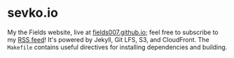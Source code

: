 # sevko.io
My the Fields website, live at [fields007.github.io](https://fields007.github.io/); feel free to subscribe to my
[RSS feed](https://fields007.github.io/articles/feed.xml)! It's powered by Jekyll, Git LFS, S3, and CloudFront. The `Makefile`
contains useful directives for installing dependencies and building.
